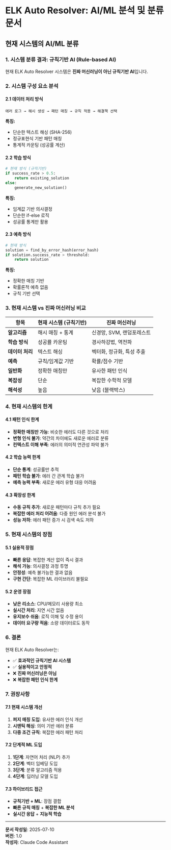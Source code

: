 # ELK Auto Resolver: AI/ML 분석 및 분류 문서

## 현재 시스템의 AI/ML 분류

### 1. 시스템 분류 결과: **규칙기반 AI (Rule-based AI)**

현재 ELK Auto Resolver 시스템은 **진짜 머신러닝이 아닌 규칙기반 AI**입니다.

### 2. 시스템 구성 요소 분석

#### 2.1 데이터 처리 방식
```
에러 로그 → 해시 생성 → 패턴 매칭 → 규칙 적용 → 해결책 선택
```

**특징:**
- 단순한 텍스트 해싱 (SHA-256)
- 정규표현식 기반 패턴 매칭
- 통계적 카운팅 (성공률 계산)

#### 2.2 학습 방식
```python
# 현재 방식 (규칙기반)
if success_rate > 0.5:
    return existing_solution
else:
    generate_new_solution()
```

**특징:**
- 임계값 기반 의사결정
- 단순한 if-else 로직
- 성공률 통계만 활용

#### 2.3 예측 방식
```python
# 현재 방식
solution = find_by_error_hash(error_hash)
if solution.success_rate > threshold:
    return solution
```

**특징:**
- 정확한 매칭 기반
- 확률론적 예측 없음
- 규칙 기반 선택

### 3. 현재 시스템 vs 진짜 머신러닝 비교

| 항목 | 현재 시스템 (규칙기반) | 진짜 머신러닝 |
|------|----------------------|---------------|
| **알고리즘** | 해시 매칭 + 통계 | 신경망, SVM, 랜덤포레스트 |
| **학습 방식** | 성공률 카운팅 | 경사하강법, 역전파 |
| **데이터 처리** | 텍스트 해싱 | 벡터화, 정규화, 특성 추출 |
| **예측** | 규칙/임계값 기반 | 확률/점수 기반 |
| **일반화** | 정확한 매칭만 | 유사한 패턴 인식 |
| **복잡성** | 단순 | 복잡한 수학적 모델 |
| **해석성** | 높음 | 낮음 (블랙박스) |

### 4. 현재 시스템의 한계

#### 4.1 패턴 인식 한계
- **정확한 매칭만 가능**: 비슷한 에러도 다른 것으로 처리
- **변형 인식 불가**: 약간의 차이에도 새로운 에러로 분류
- **컨텍스트 이해 부족**: 에러의 의미적 연관성 파악 불가

#### 4.2 학습 능력 한계
- **단순 통계**: 성공률만 추적
- **패턴 학습 불가**: 에러 간 관계 학습 불가
- **예측 능력 부족**: 새로운 에러 유형 대응 어려움

#### 4.3 확장성 한계
- **수동 규칙 추가**: 새로운 패턴마다 규칙 추가 필요
- **복잡한 에러 처리 어려움**: 다중 원인 에러 분석 불가
- **성능 저하**: 에러 패턴 증가 시 검색 속도 저하

### 5. 현재 시스템의 장점

#### 5.1 실용적 장점
- **빠른 응답**: 복잡한 계산 없이 즉시 결과
- **해석 가능**: 의사결정 과정 투명
- **안정성**: 예측 불가능한 결과 없음
- **구현 간단**: 복잡한 ML 라이브러리 불필요

#### 5.2 운영 장점
- **낮은 리소스**: CPU/메모리 사용량 최소
- **실시간 처리**: 지연 시간 없음
- **유지보수 쉬움**: 로직 이해 및 수정 용이
- **데이터 요구량 적음**: 소량 데이터로도 동작

### 6. 결론

현재 ELK Auto Resolver는:
- ✅ **효과적인 규칙기반 AI 시스템**
- ✅ **실용적이고 안정적**
- ❌ **진짜 머신러닝은 아님**
- ❌ **복잡한 패턴 인식 한계**

### 7. 권장사항

#### 7.1 현재 시스템 개선
1. **퍼지 매칭 도입**: 유사한 에러 인식 개선
2. **시맨틱 해싱**: 의미 기반 에러 분류
3. **다중 조건 규칙**: 복잡한 에러 패턴 처리

#### 7.2 단계적 ML 도입
1. **1단계**: 자연어 처리 (NLP) 추가
2. **2단계**: 벡터 임베딩 도입
3. **3단계**: 분류 알고리즘 적용
4. **4단계**: 딥러닝 모델 도입

#### 7.3 하이브리드 접근
- **규칙기반 + ML**: 장점 결합
- **빠른 규칙 매칭** + **복잡한 ML 분석**
- **실시간 응답** + **지능적 학습**

---

**문서 작성일**: 2025-07-10  
**버전**: 1.0  
**작성자**: Claude Code Assistant